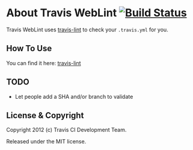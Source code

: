 # About Travis WebLint [![Build Status](https://secure.travis-ci.org/travis-ci/travis-weblint.png?branch=master)](http://travis-ci.org/travis-ci/travis-weblint)

Travis WebLint uses [travis-lint](https://github.com/travis-ci/travis-lint) to check your `.travis.yml` for you.

## How To Use

You can find it here: [travis-lint](http://lint.travis-ci.org/)

## TODO

* Let people add a SHA and/or branch to validate

## License & Copyright

Copyright 2012 (c) Travis CI Development Team.

Released under the MIT license.
